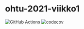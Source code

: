 # ohtu-2021-viikko1
![GitHub Actions](https://github.com/juhana-peltomaa/ohtu-2021-viikko1/workflows/CI/badge.svg)
[![codecov](https://codecov.io/gh/juhana-peltomaa/ohtu-2021-viikko1/branch/main/graph/badge.svg?token=9TLPX3WV5Z)](https://codecov.io/gh/juhana-peltomaa/ohtu-2021-viikko1)

